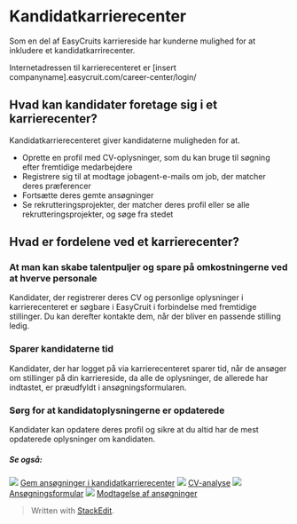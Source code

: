 # Kandidatkarrierecenter

Som en del af EasyCruits karriereside har kunderne mulighed for at inkludere et kandidatkarrirecenter.

Internetadressen til karrierecenteret er [insert companyname].easycruit.com/career-center/login/

## Hvad kan kandidater foretage sig i et karrierecenter?

Kandidatkarrierecenteret giver kandidaterne muligheden for at.

-   Oprette en profil med CV-oplysninger, som du kan bruge til søgning efter fremtidige medarbejdere
-   Registrere sig til at modtage jobagent-e-mails om job, der matcher deres præferencer
-   Fortsætte deres gemte ansøgninger
-   Se rekrutteringsprojekter, der matcher deres profil eller se alle rekrutteringsprojekter, og søge fra stedet

## Hvad er fordelene ved et karrierecenter?

### At man kan skabe talentpuljer og spare på omkostningerne ved at hverve personale

Kandidater, der registrerer deres CV og personlige oplysninger i karrierecenteret er søgbare i EasyCruit i forbindelse med fremtidige stillinger. Du kan derefter kontakte dem, når der bliver en passende stilling ledig.

### Sparer kandidaterne tid

Kandidater, der har logget på via karrierecenteret sparer tid, når de ansøger om stillinger på din karriereside, da alle de oplysninger, de allerede har indtastet, er præudfyldt i ansøgningsformularen.

### Sørg for at kandidatoplysningerne er opdaterede

Kandidater kan opdatere deres profil og sikre at du altid har de mest opdaterede oplysninger om kandidaten.

##### Se også:

![](../Resources/Images/icon-document-link.png)  [Gem ansøgninger i kandidatkarrierecenter](save_applications_in_candidate_career_centre.htm)
![](../Resources/Images/icon-document-link.png)  [CV-analyse](cv_parsing.htm)
![](../Resources/Images/icon-document-link.png)  [Ansøgningsformular](application_form.htm)
![](../Resources/Images/icon-document-link.png)  [Modtagelse af ansøgninger](receiving_applications.htm)


> Written with [StackEdit](https://stackedit.io/).
<!--stackedit_data:
eyJoaXN0b3J5IjpbLTExNzgwNDMxM119
-->